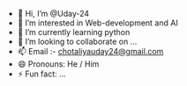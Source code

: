 - 👋 Hi, I’m @Uday-24
- 👀 I’m interested in Web-development and AI 
- 🌱 I’m currently learning python
- 💞️ I’m looking to collaborate on ...
- 📫 Email :- chotaliyauday24@gmail.com
- 😄 Pronouns: He / Him
- ⚡ Fun fact: ...

<!---
Uday-24/Uday-24 is a ✨ special ✨ repository because its `README.md` (this file) appears on your GitHub profile.
You can click the Preview link to take a look at your changes.
--->
